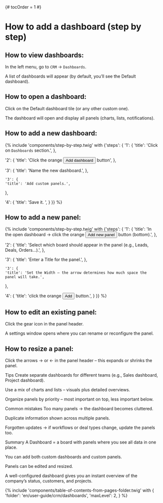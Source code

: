 {# tocOrder = 1 #}

# How to add a dashboard (step by step)

## How to view dashboards:
In the left menu, go to `CRM` → `Dashboards`.

A list of dashboards will appear (by default, you’ll see the Default dashboard).


## How to open a dashboard:
Click on the Default dashboard tile (or any other custom one).

The dashboard will open and display all panels (charts, lists, notifications).


## How to add a new dashboard:
{% include 'components/step-by-step.twig' with {'steps': {
  '1': {
    'title': 'Click on `Dashboards` section.',
  },

  '2': {
    'title': 'Click the orange <button class="btn btn-add"><span class="icon"><i class="fas fa-plus"></i><span class="text">Add dashboard</span></span></button> button',
  },

  '3': {
    'title': 'Name the new dashboard.',
  },

    '3': {
    'title': 'Add custom panels.',
  },

  '4': {
    'title': 'Save it. ',
  }
}} %}


## How to add a new panel:
{% include 'components/step-by-step.twig' with {'steps': {
  '1': {
    'title': 'In the open dashboard -> click the orange <button class="btn btn-add"><span class="icon"><i class="fas fa-plus"></i><span class="text">Add new panel</span></span></button> button (bottom).',
  },

  '2': {
    'title': 'Select which board should appear in the panel (e.g., Leads, Deals, Orders…).',
  },

  '3': {
    'title': 'Enter a Title for the panel.',
  },

    '3': {
    'title': 'Set the Width – the arrow determines how much space the panel will take.',
  },

  '4': {
    'title': 'click the orange <button class="btn btn-add"><span class="icon"><i class="fas fa-plus"></i><span class="text">Add</span></span></button> button.',
  }
}} %}


## How to edit an existing panel:
Click the gear icon in the panel header.

A settings window opens where you can rename or reconfigure the panel.


## How to resize a panel:
Click the arrows → or ← in the panel header – this expands or shrinks the panel.





Tips
Create separate dashboards for different teams (e.g., Sales dashboard, Project dashboard).


Use a mix of charts and lists – visuals plus detailed overviews.


Organize panels by priority – most important on top, less important below.


Common mistakes
Too many panels → the dashboard becomes cluttered.


Duplicate information shown across multiple panels.


Forgotten updates → if workflows or deal types change, update the panels too.


Summary
A Dashboard = a board with panels where you see all data in one place.


You can add both custom dashboards and custom panels.


Panels can be edited and resized.


A well-configured dashboard gives you an instant overview of the company’s status, customers, and projects.


{% include 'components/table-of-contents-from-pages-folder.twig' with {
  'folder': 'en/user-guide/crm/dashboards',
  'maxLevel': 2,
} %}